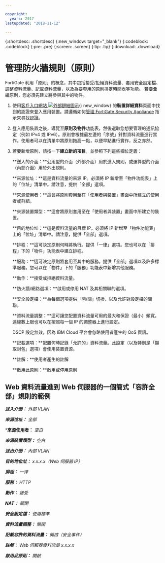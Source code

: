 ```yaml
---

copyright:
  years: 2017
lastupdated: "2018-11-12"

---
```


{:shortdesc: .shortdesc}
{:new_window: target="_blank"}
{:codeblock: .codeblock}
{:pre: .pre}
{:screen: .screen}
{:tip: .tip}
{:download: .download}

# 管理防火牆規則（原則）

FortiGate 利用「原則」的概念，其中包括接受/拒絕資料流量、套用安全設定檔、調整資料流量、記載資料流量，以及為要套用的原則排定時間表等功能。
若要彙編原則，您必須先建立將參與其中的物件。 

1. 使用[客戶入口網站 ![外部鏈結圖示](../../icons/launch-glyph.svg "外部鏈結圖示")](https://control.softlayer.com/){: new_window} 的**裝置詳細資料**頁面中找到的認證來登入應用裝置。請遵循如何[管理 FortiGate Security Appliance](managing-fsa.html) 指示來尋找認證。
2. 登入應用裝置之後，導覽至**原則及物件**功能表，然後選取您想要管理的通訊協定（例如 IPv4 或 IPv6）。原則會根據最左邊的「序號」針對資料流量進行實作。使用者可以在清單中將原則拖高一點，以便早點進行實作，反之亦然。
3. 若要新增原則，請按一下**建立新的項目**，並參照下列這些欄位定義：

    **送入的介面：**公用型的介面（外部介面）用於進入規則，或運算型的介面（內部介面）用於外出規則。

    **來源位址：**這是資料流量的來源 IP。必須將 IP 新增至「物件功能表」上的「位址」清單中。請注意，提供「全部」選項。

    **來源使用者：**這會將原則套用至在「使用者與裝置」畫面中所建立的使用者或群組。

    **來源裝置類型：**這會將原則套用至在「使用者與裝置」畫面中所建立的裝置。

    **目的地位址：**這是資料流量的目標 IP。必須將 IP 新增至「物件功能表」上的「位址」清單中。請注意，提供「全部」選項。

    **排程：**這可決定原則何時將執行。提供「一律」選項。您也可以在「排程」下的「物件」功能表中建立排程。

    **服務：**這可決定原則將套用至其中的服務。提供「全部」選項以及許多標準服務。您可以在「物件」下的「服務」功能表中新增其他服務。

    **動作：**接受或拒絕資料流量。 

    **防火牆/網路選項：**啟用或停用 NAT 及其相關聯的選項。

    **安全設定檔：**為每個選項提供「開/關」切換，以及允許對設定檔的關聯。

    **資料流量調整：**這可讓您配置資料流量可用的最大和保證（最小）頻寬。連線數上限也可以在按照每一個 IP 的調整器上進行設定。 

    DSCP 設定無效，因為 IBM Cloud 平台會忽略使用者產生的 QoS 資訊。

    **記載選項：**配置何時記錄「允許的」資料流量。此設定（以及特別是「擷取封包」選項）會使用裝置資源。

    **註解：**使用者產生的註解

    **啟用此原則：**啟用或停用原則

## Web 資料流量進到 Web 伺服器的一個簡式「容許全部」規則的範例

***送入介面：*** *外部 VLAN*

***來源位址：*** *全部*

***來源使用者：** *空白*

***來源裝置類型：*** *空白*

***送出介面：*** *內部 VLAN*

***目的地位址：*** *x.x.x.x（Web 伺服器 IP）*

***排程：*** *一律*

***服務：*** *HTTP*

***動作：*** *接受*

***NAT：*** *關閉*

***安全設定檔：*** *使用標準*

***資料流量調整：*** *關閉*

***記載容許的資料流量：*** *開啟（安全事件）*

***註解：*** *Web 伺服器資料流量 x.x.x.x*

***啟用此原則：*** *開啟*
